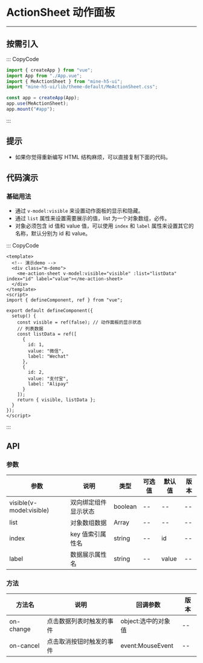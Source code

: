 # ActionSheet 动作面板

---

## 按需引入

::: CopyCode

```JavaScript
import { createApp } from "vue";
import App from "./App.vue";
import { MeActionSheet } from "mine-h5-ui";
import "mine-h5-ui/lib/theme-default/MeActionSheet.css";

const app = createApp(App);
app.use(MeActionSheet);
app.mount("#app");
```

:::

## 提示

- 如果你觉得重新编写 HTML 结构麻烦，可以直接复制下面的代码。

## 代码演示

### 基础用法

- 通过 `v-model:visible` 来设置动作面板的显示和隐藏。
- 通过 `list` 属性来设置需要展示的值，list 为一个对象数组，必传。
- 对象必须包含 id 值和 value 值，可以使用 `index` 和 `label` 属性来设置其它的名称，默认分别为 id 和 value。

::: CopyCode

```Vue
<template>
  <!-- 演示demo -->
  <div class="m-demo">
    <me-action-sheet v-model:visible="visible" :list="listData" index="id" label="value"></me-action-sheet>
  </div>
</template>
<script>
import { defineComponent, ref } from "vue";

export default defineComponent({
  setup() {
    const visible = ref(false); // 动作面板的显示状态
    // 列表数据
    const listData = ref([
      {
        id: 1,
        value: "微信",
        label: "Wechat"
      },
      {
        id: 2,
        value: "支付宝",
        label: "Alipay"
      }
    ]);
    return { visible, listData };
  }
});
</script>
```

:::

## API

### 参数

| 参数                     | 说明                 | 类型    | 可选值 | 默认值 | 版本 |
| ------------------------ | -------------------- | ------- | ------ | ------ | ---- |
| visible(v-model:visible) | 双向绑定组件显示状态 | boolean | --     | --     | --   |
| list                     | 对象数组数据         | Array   | --     | --     | --   |
| index                    | key 值索引属性名     | string  | --     | id     | --   |
| label                    | 数据展示属性名       | string  | --     | value  | --   |

### 方法

| 方法名    | 说明                     | 回调参数            | 版本 |
| --------- | ------------------------ | ------------------- | ---- |
| on-change | 点击数据列表时触发的事件 | object:选中的对象值 | --   |
| on-cancel | 点击取消按钮时触发的事件 | event:MouseEvent    | --   |
